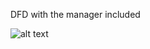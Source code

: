 DFD with the manager included

![alt text](https://cloud.githubusercontent.com/assets/21320663/18727250/6e6ba10a-800d-11e6-97ac-492033d331b4.JPG)
